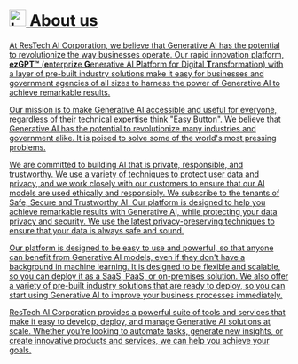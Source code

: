 
# <span> <a href="https://www.ResTechAI.com/"> <img alt-text="ResTech AI logo" src="https://www.ResTechAI.com/images/logo.png" title="Learn ResTech AI - ezGPT™" height="30rem" width="30rem"> About us</span>
At ResTech AI Corporation, we believe that Generative AI has the potential to revolutionize the way businesses operate. Our rapid innovation platform, **ezGPT™** (**e**nterpri**z**e **G**enerative AI **P**latform for Digital **T**ransformation) with a layer of pre-built industry solutions make it easy for businesses and government agencies of all sizes to harness the power of Generative AI to achieve remarkable results.

Our mission is to make Generative AI accessible and useful for everyone, regardless of their technical expertise think "Easy Button". We believe that Generative AI has the potential to revolutionize many industries and government alike. It is poised to solve some of the world's most pressing problems.

We are committed to building AI that is private, responsible, and trustworthy. We use a variety of techniques to protect user data and privacy, and we work closely with our customers to ensure that our AI models are used ethically and responsibly. We subscribe to the tenants of Safe, Secure and Trustworthy AI. Our platform is designed to help you achieve remarkable results with Generative AI, while protecting your data privacy and security. We use the latest privacy-preserving techniques to ensure that your data is always safe and sound.

Our platform is designed to be easy to use and powerful, so that anyone can benefit from Generative AI models, even if they don't have a background in machine learning. It is designed to be flexible and scalable, so you can deploy it as a SaaS, PaaS, or on-premises solution. We also offer a variety of pre-built industry solutions that are ready to deploy, so you can start using Generative AI to improve your business processes immediately.

ResTech AI Corporation provides a powerful suite of tools and services that make it easy to develop, deploy, and manage Generative AI solutions at scale. Whether you're looking to automate tasks, generate new insights, or create innovative products and services, we can help you achieve your goals.
